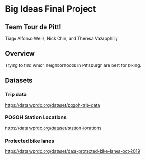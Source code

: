# Big Ideas Final Project
## Team Tour de Pitt!
Tiago Alfonso Wells, Nick Chin, and Theresa Vazapphilly

## Overview
Trying to find which neighborhoods in Pittsburgh are best for biking.

## Datasets
### Trip data
https://data.wprdc.org/dataset/pogoh-trip-data

### POGOH Station Locations
https://data.wprdc.org/dataset/station-locations

### Protected bike lanes
https://data.wprdc.org/dataset/data-protected-bike-lanes-oct-2019
